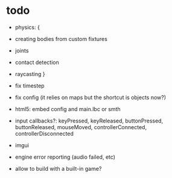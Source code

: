 # todo

* physics: {
 * creating bodies from custom fixtures
 * joints
 * contact detection
 * raycasting
}

* fix timestep

* fix config (it relies on maps but the shortcut is objects now?)
* html5: embed config and main.lbc or smth

* input callbacks?: keyPressed, keyReleased, buttonPressed, buttonReleased, mouseMoved, controllerConnected, controllerDisconnected
* imgui
* engine error reporting (audio failed, etc)

* allow to build with a built-in game?